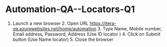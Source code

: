 # Automation-QA--Locators-Q1
1. Launch a new browser 2. Open URL https://itera-qa.azurewebsites.net/home/automation 3. Type Name, Mobile number, Email address, Password, Address (Use ID locator ) 4. Click on Submit button (Use Name locator) 5. Close the browser

